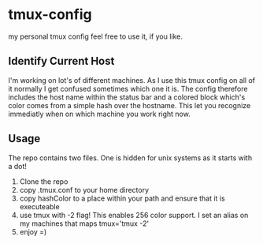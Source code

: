 # tmux-config
my personal tmux config feel free to use it, if you like.

## Identify Current Host
I'm working on lot's of different machines. As I use this tmux config on all of it normally I get confused sometimes which one it is.
The config therefore includes the host name within the status bar and a colored block which's color comes from a simple hash over the hostname.
This let you recognize immediatly when on which machine you work right now.

## Usage
The repo contains two files. One is hidden for unix systems as it starts with a dot!
1. Clone the repo
2. copy .tmux.conf to your home directory
3. copy hashColor to a place within your path and ensure that it is executeable
4. use tmux with -2 flag! This enables 256 color support. I set an alias on my machines that maps tmux='tmux -2'
5. enjoy =)
